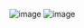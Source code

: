 ![image](https://github.com/user-attachments/assets/6309061a-35c9-4522-94f3-54b38c02df4e)
![image](https://github.com/user-attachments/assets/e1ce00c3-a2a2-46c7-b998-08be793eab5a)

